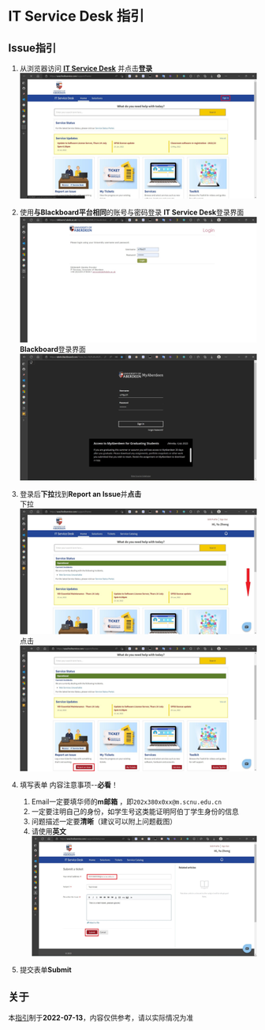 # IT Service Desk 指引

## Issue指引

1. 从浏览器访问 **[IT Service Desk](https://uoa.freshservice.com/support/home)** 并点击**登录**
![ITServiceDeskLogout](/img/00.jpg)

2. 使用**与Blackboard平台相同**的账号与密码登录
**IT Service Desk**登录界面
![Login](/img/01.jpg)
**Blackboard**登录界面
![Blackboard](/img/02.jpg)

3. 登录后**下拉**找到**Report an Issue**并**点击**<br>
下拉
![LoginSuccess](/img/03.jpg)<br>
点击
![FindButton](/img/04.jpg)

4. 填写表单
内容注意事项--**必看**！
   1. Email一定要填华师的**m邮箱** ，即`202x380x0xx@m.scnu.edu.cn`
   2. 一定要注明自己的身份，如学生号这类能证明阿伯丁学生身份的信息
   3. 问题描述一定要**清晰**（建议可以附上问题截图）
   4. 请使用**英文**
![Service](/img/05.jpg)

5. 提交表单**Submit**

## 关于

本[指引](https://github.com/FaterYU/wiki/tree/main/ITServiceDesk)制于**2022-07-13**，内容仅供参考，请以实际情况为准
